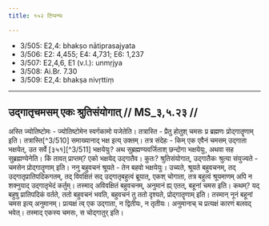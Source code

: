 ```yaml
---
title: १५२ टिप्पन्यः

---
```

- 3/505: E2,4: bhakṣo nātiprasajyata
- 3/506: E2: 4,455; E4: 4,731; E6: 1,237
- 3/507: E2,4,6, E1 (v.l.): unmṛjya
- 3/508: Ai.Br. 7.30
- 3/509: E2,4: bhakṣa nivṛttiṃ

____________________________________________


## उद्गातृचमसम् एकः श्रुतिसंयोगात् // MS_३,५.२३ //

अस्ति ज्योतिष्टोमः - ज्योतिष्टोमेन स्वर्गकामो यजेतेति। तत्रास्ति - प्रैतु होतुश् चमसः प्र ब्रह्मणः प्रोद्गातॄणाम् इति। तत्रास्ति[^3/510] समाख्यानाद् भक्ष इत्य् उक्तम्। तत्र संदेहः - किम् एक एवैनं चमसम् उद्गाता भक्षयेत्, उत सर्वे [३५१][^3/511] भक्षयेयुः? अथ सुब्रह्मण्यवर्जिताश् छन्दोगा भक्षयेयुः, अथवा सह सुब्रह्मण्येनेति। किं तावत् प्राप्तम्? एको भक्षयेद् उद्गातैव। कुतः? श्रुतिसंयोगात्, उद्गातैकः श्रुत्या संयुज्यते - चमसेन प्रोद्गातॄणाम् इति।
ननु बहुवचनं श्रूयते - तेन बहवो भक्षयेयुः। उच्यते, श्रूयते बहुवचनम्, तद् उद्गातृप्रातिपदिकगतम्, तद् विवक्षितं सद् उद्गातृबहुत्वं ब्रूयात्, एकश् चोगाता, तत्र बहुत्वं श्रूयमाणम् अपि न शक्नुयाद् उद्गातृभेदं कर्तुम्। तस्माद् अविवक्षितं बहुवचनम्, अनुमानं ह्य् एतत्, बहूनां चमस इति। कथम्? यद् बहुषु प्रातिपदिकं वर्तते, ततो बहुवचनं भवति, बहुवचनं तु ततो दृश्यते, प्रोद्गातॄणाम् इति। तस्मान् नूनं बहूनां चमस इत्य् अनुमानम्। प्रत्यक्षं त्व् एक उद्गाता, न द्वितीयः, न तृतीयः। अनुमानाच् च प्रत्यक्षं कारणं बलवद् भवेत्। तस्माद् एकस्य चमसः, स चोद्गातुर् इति।
